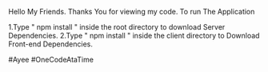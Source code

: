 Hello My Friends.
Thanks You for viewing my code.
To run The Application

1.Type " npm install " inside the root directory to download Server Dependencies.
2.Type " npm install " inside the client directory to Download Front-end Dependencies.

#Ayee
#OneCodeAtaTime
                                                                                                                                                                                        